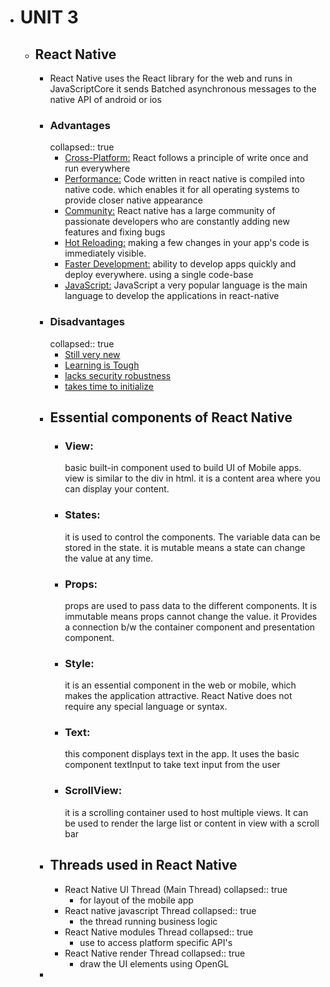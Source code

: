 - # UNIT 3
	- ## React Native
		- React Native uses the React library for the web and runs in JavaScriptCore
		  it sends Batched asynchronous messages to the native API of android or ios
		- ### Advantages
		  collapsed:: true
			- <ins>Cross-Platform:</ins>  React follows a principle of write once and run everywhere
			- <ins>Performance:</ins>  Code written in react native is compiled into native code. which enables it for all operating systems to provide closer native appearance
			- <ins>Community:</ins> React native has a large community of passionate developers who are constantly adding new features and fixing bugs
			- <ins>Hot Reloading:</ins> making a few changes in your app's code is immediately visible.
			- <ins>Faster Development:</ins> ability to develop apps quickly and deploy everywhere. using a single code-base
			- <ins>JavaScript:</ins> JavaScript a very popular language is the main language to develop the applications in react-native
		- ### Disadvantages
		  collapsed:: true
			- <ins>Still very new</ins>
			- <ins>Learning is Tough</ins>
			- <ins>lacks security robustness</ins>
			- <ins>takes time to initialize</ins>
		- ## Essential components of React Native
			- ### View:
			  basic built-in component used to build UI of Mobile apps. view is similar to the div in html. it is a content area where you can display your content.
			- ### States:
			  it is used to control the components. The variable data can be stored in the state. it is mutable means a state can change the value at any time.
			- ### Props:
			  props are used to pass data to the different components. It is immutable means props cannot change the value. it Provides a connection b/w the container component and presentation component.
			- ### Style:
			  it is an essential component in the web or mobile, which makes the application attractive. React Native does not require any special language or syntax.
			- ### Text:
			  this component displays text in the app. It uses the basic component textInput to take text input from the user
			- ### ScrollView:
			  it is a scrolling container used to host multiple views. It can be used to render the large list or content in view with a scroll bar
		- ## Threads used in React Native
			- React Native UI Thread (Main Thread)
			  collapsed:: true
				- for layout of the mobile app
			- React native javascript Thread
			  collapsed:: true
				- the thread running business logic
			- React Native modules Thread
			  collapsed:: true
				- use to access platform specific API's
			- React Native render Thread
			  collapsed:: true
				- draw the UI elements using OpenGL
		-